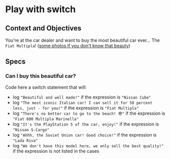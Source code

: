 # Play with switch

## Context and Objectives

You're at the car dealer and want to buy the most beautiful car ever... The `Fiat Multipla`! ([some photos if you don't know that beauty](https://www.google.com/search?q=Fiat+Multipla&tbm=isch&ved=2ahUKEwiTu7LE6_n0AhUcMRoKHX_EAJsQ2-cCegQIABAA&oq=Fiat+Multipla&gs_lcp=CgNpbWcQA1DMBFjMBGDbBmgAcAB4AIABAIgBAJIBAJgBAKABAaoBC2d3cy13aXotaW1nwAEB&sclient=img&ei=cGDEYZPDHpziaP-Ig9gJ&bih=1304&biw=2560&rlz=1C5CHFA_enFR937FR938))

## Specs

### Can I buy this beautiful car?

Code here a switch statement that will:

- log `"Beautiful and well made!"` if the expression is `"Nissan Cube"`
- log `"The most iconic Italian car! I can sell it for 50 percent less, just - for you!"` if the expression is `"Fiat Multipla"`
- log `"There's no better car to go to the beach! 😎"` if the expression is `"Fiat 600 Multipla Marinella"`
- log `"It's the PlayStation 5 of the car, enjoy!"` if the expression is `"Nissan S-Cargo"`
- log `"Ahhh, the Soviet Union car! Good choice!"` if the expression is `"Lada Riva"`
- log `"We don't have this model here, we only sell the best quality!"` if the expression is not listed in the cases
